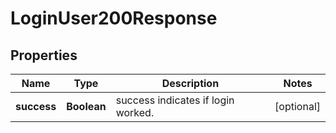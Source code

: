 

# LoginUser200Response


## Properties

| Name | Type | Description | Notes |
|------------ | ------------- | ------------- | -------------|
|**success** | **Boolean** | success indicates if login worked. |  [optional] |



